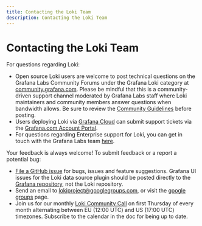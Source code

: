 ```yaml
---
title: Contacting the Loki Team
description: Contacting the Loki Team
---
```

# Contacting the Loki Team

For questions regarding Loki:

- Open source Loki users are welcome to post technical questions on the Grafana Labs Community Forums under the Grafana Loki category at [community.grafana.com](https://community.grafana.com). Please be mindful that this is a community-driven support channel moderated by Grafana Labs staff where Loki maintainers and community members answer questions when bandwidth allows. Be sure to review the [Community Guidelines](https://community.grafana.com/guidelines) before posting.
- Users deploying Loki via [Grafana Cloud](/products/cloud/) can submit support tickets via the [Grafana.com Account Portal](/login).
- For questions regarding Enterprise support for Loki, you can get in touch with the Grafana Labs team [here](/contact?pg=docs).

Your feedback is always welcome! To submit feedback or a report a potential bug:

- [File a GitHub issue](https://github.com/grafana/loki/issues/new) for bugs, issues and feature suggestions. Grafana UI issues for the Loki data source plugin should be posted directly to the [Grafana repository](https://github.com/grafana/grafana/issues/new), not the Loki repository.
- Send an email to [lokiproject@googlegroups.com](mailto:lokiproject@googlegroups.com), or visit the [google groups](https://groups.google.com/forum/#!forum/lokiproject) page.
- Join us for our monthly [Loki Community Call](https://docs.google.com/document/d/1MNjiHQxwFukm2J4NJRWyRgRIiK7VpokYyATzJ5ce-O8/edit?usp=sharing) on first Thursday of every month alternating between EU (12:00 UTC) and US (17:00 UTC) timezones. Subscribe to the calendar in the doc for being up to date.
